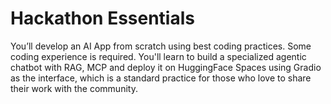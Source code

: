 # Hackathon Essentials

You’ll develop an AI App from scratch using best coding practices. Some coding experience is required. You'll learn to build a specialized agentic chatbot with RAG, MCP and deploy it on HuggingFace Spaces using Gradio as the interface, which is a standard practice for those who love to share their work with the community.
